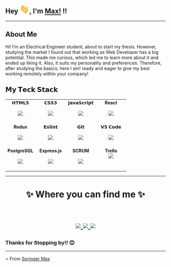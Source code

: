 ## Hey <img src="https://raw.githubusercontent.com/parth-27/parth-27/master/Hi.gif" width="30px">, I'm [Max!](https://github.com/parth-27) !!

</h2>

<hr/>

## About Me

Hi! I’m an Electrical Engineer student, about to start my thesis. However, studying the market I found out that working as Web Developer has a big potential. This made me curious, which led me to learn more about it and ended up liking it. Also, it suits my personality and preferences. Therefore, after studying the basics, here I am! ready and eager to give my best working remotely within your company!

## 𝗠𝘆 𝗧𝗲𝗰𝗸 𝗦𝘁𝗮𝗰𝗸

<table>
  <tbody>
    <tr valign="top">
      <td width="25%" align="center">
        <span>𝗛𝗧𝗠𝗟𝟱</span><br><br>
        <img height="64px" src="https://cdn.svgporn.com/logos/html-5.svg">
        <br><br>
      </td>
      <td width="25%" align="center">
        <span>𝗖𝗦𝗦𝟯</span><br><br>
        <img height="64px" src="https://cdn.svgporn.com/logos/css-3.svg">
        <br><br>
      </td>
      <td width="25%" align="center">
        <span>𝗝𝗮𝘃𝗮𝗦𝗰𝗿𝗶𝗽𝘁</span><br><br>
        <img height="64px" src="https://cdn.svgporn.com/logos/javascript.svg">
        <br><br>
      </td>
      <td width="25%" align="center">
        <span><strong>React</strong></span><br><br>
        <img height="64px" src="https://cdn4.iconfinder.com/data/icons/logos-3/600/React.js_logo-512.png">
        <br><br>
      </td>
    </tr>
    <tr valign="top">
      <td width="25%" align="center">
        <span><strong>Redux</strong></span><br><br>
        <img height="64px" src="https://cdn.worldvectorlogo.com/logos/redux.svg">
        <br><br>
      </td>
      <td width="25%" align="center">
        <span><strong>𝗘𝘀𝗹𝗶𝗻𝘁</strong></span><br><br>
        <img height="64px" src="https://cdn.svgporn.com/logos/eslint.svg">
        <br><br>
      </td>
      <td width="25%" align="center">
        <span>𝗚𝗶𝘁</span><br><br>
        <img height="64px" src="https://cdn.svgporn.com/logos/git-icon.svg">
        <br><br> 
      </td>
      <td width="25%" align="center">
        <span>𝗩𝗦 𝗖𝗼𝗱𝗲</span><br><br>
        <img height="64px" src="https://cdn.svgporn.com/logos/visual-studio-code.svg">
        <br><br> 
      </td>
    </tr>
    <tr valign="top">
      <td width="25%" align="center">
        <span><strong>PostgreSQL</strong></span><br><br>
        <img height="64px" src="https://www.devartisan.cl/static/media/postgreSQL.517902bf.svg">
        <br><br> 
      </td>
      <td width="25%" align="center">
        <span><strong>Express.js</strong></span><br><br>
        <img height="64px" src="https://upload.wikimedia.org/wikipedia/commons/thumb/d/d9/Node.js_logo.svg/2560px-Node.js_logo.svg.png">
        <br><br> 
      </td>
      <td width="25%" align="center">
        <span><strong>SCRUM</strong></span><br><br>
        <img height="64px" src="https://geeks.ms/jorge/wp-content/uploads/sites/6/2007/05/20210927_01.png">
        <br><br> 
      </td>
      <td width="25%" align="center">
        <span><strong>Trello</strong></span><br>
        <img height="64px" src="https://cdn.icon-icons.com/icons2/836/PNG/512/Trello_icon-icons.com_66775.png">
        <br><br> 
      </td>
    </tr>
  </tbody>
</table>

<hr>

<h1 align="center">
✨ Where you can find me ✨
  
  <!-- https://img.shields.io/badge/Linkedin-Parth Patel-blue&?style=social&logo=linkedin -->

  <!-- https://img.shields.io/badge/Github-Parth%20Patel-black&?style=social&logo=Github -->
  <!-- https://www.pngkey.com/png/detail/111-1112699_portfolio-portfolio-png.png -->

<p align="center">
  <br/>
  <a href="https://www.linkedin.com/in/springermax-electricdeveloper/">
    <img src="https://img.shields.io/badge/LinkedIn-%230077B5.svg?&style=flat-square&logo=linkedin&logoColor=white">
  </a>
  
  <a href="https://github.com/Hecatonquir">
    <img src="https://img.shields.io/badge/Github-%230A0A0A.svg?&style=flat-square&logo=Github&logoColor=white">  
  </a>
  
  <a href="https://github.com/Hecatonquir">
    <img src="https://www.pngkey.com/png/detail/111-1112699_portfolio-portfolio-png.png">  
  </a>

  <br/> 
</p>
</h1>

<h3>Thanks for Stopping by!! 😊</h3>

---
⭐️ From [Springer Max](https://github.com/Hecatonquir) 
